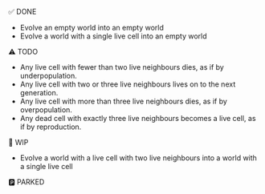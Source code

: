✅ DONE

- Evolve an empty world into an empty world
- Evolve a world with a single live cell into an empty world

⚠️ TODO

- Any live cell with fewer than two live neighbours dies, as if by underpopulation.
- Any live cell with two or three live neighbours lives on to the next generation.
- Any live cell with more than three live neighbours dies, as if by overpopulation.
- Any dead cell with exactly three live neighbours becomes a live cell, as if by reproduction.

🚧 WIP

- Evolve a world with a live cell with two live neighbours into a world with a single live cell

🅿️ PARKED
